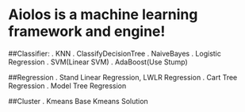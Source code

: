 # Aiolos is a machine learning framework and engine!
##Classifier:
    . KNN
    . ClassifyDecisionTree
    . NaiveBayes
    . Logistic Regression
    . SVM(Linear SVM)
    . AdaBoost(Use Stump)

##Regression
    . Stand Linear Regression, LWLR Regression
    . Cart Tree Regression
    . Model Tree Regression

##Cluster
    . Kmeans
        Base Kmeans Solution